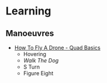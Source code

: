 # Learning

## Manoeuvres

* [How To Fly A Drone - Quad Basics](https://www.youtube.com/watch?v=95Tn1gDEhy8)
  * Hovering
  * _Walk The Dog_
  * S Turn
  * Figure Eight
